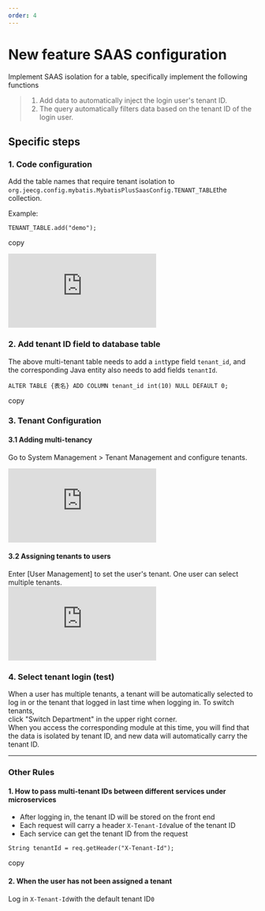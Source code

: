 ```yaml
---
order: 4
---
```


# New feature SAAS configuration

Implement SAAS isolation for a table, specifically implement the following functions

> 1.  Add data to automatically inject the login user's tenant ID.
> 2.  The query automatically filters data based on the tenant ID of the login user.

## Specific steps

### 1\. Code configuration

Add the table names that require tenant isolation to `org.jeecg.config.mybatis.MybatisPlusSaasConfig.TENANT_TABLE`the collection.

Example:

```
TENANT_TABLE.add("demo");
```

copy

![](https://lfs.k.topthink.com/lfs/fac66a5f7672a8631505a0133279d8d7b387f6aac7724464c780cfb1dd473886.dat)

### 2\. Add tenant ID field to database table

The above multi-tenant table needs to add a `int`type field `tenant_id`, and the corresponding Java entity also needs to add fields `tenantId`.

```
ALTER TABLE {表名} ADD COLUMN tenant_id int(10) NULL DEFAULT 0;
```

copy

### 3\. Tenant Configuration

#### 3.1 Adding multi-tenancy

Go to System Management > Tenant Management and configure tenants.

![](https://lfs.k.topthink.com/lfs/663f234f9843c7d19cd370e65f097d21c9572371d7c35e9d022605d4aa315db5.dat)

#### 3.2 Assigning tenants to users

Enter \[User Management\] to set the user's tenant. One user can select multiple tenants.  
![](https://lfs.k.topthink.com/lfs/5c53e0e19b72403c649b567fc86779edb0258cf88ffaed5008cce727560b612b.dat)

### 4\. Select tenant login (test)

When a user has multiple tenants, a tenant will be automatically selected to log in or the tenant that logged in last time when logging in. To switch tenants,  
click "Switch Department" in the upper right corner.  
When you access the corresponding module at this time, you will find that the data is isolated by tenant ID, and new data will automatically carry the tenant ID.

---

### Other Rules

#### 1\. How to pass multi-tenant IDs between different services under microservices

- After logging in, the tenant ID will be stored on the front end
- Each request will carry a header `X-Tenant-Id`value of the tenant ID
- Each service can get the tenant ID from the request

```
String tenantId = req.getHeader("X-Tenant-Id");
```

copy

#### 2\. When the user has not been assigned a tenant

Log in `X-Tenant-Id`with the default tenant ID`0`
